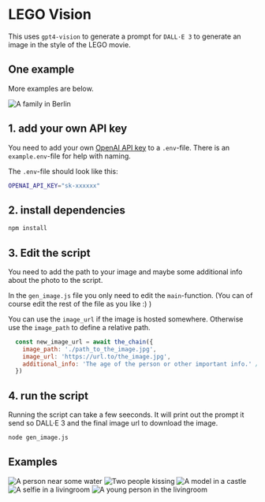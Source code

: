 # LEGO Vision

This uses `gpt4-vision` to generate a prompt for `DALL·E 3` to generate an image in the style of the LEGO movie.

## One example

More examples are below.

![A family in Berlin](./examples/img-IOhqrvJG2jmPswkUqUwqgSwA.png)

## 1. add your own API key

You need to add your own [OpenAI API key](https://beta.openai.com/docs/developer-quickstart/overview) to a `.env`-file. There is an `example.env`-file for help with naming.

The `.env`-file should look like this:

```bash
OPENAI_API_KEY="sk-xxxxxx"
```

## 2. install dependencies

```bash
npm install
```

## 3. Edit the script

You need to add the path to your image and maybe some additional info about the photo to the script.

In the `gen_image.js` file you only need to edit the `main`-function. (You can of course edit the rest of the file as you like :) )

You can use the `image_url` if the image is hosted somewhere. Otherwise use the `image_path` to define a relative path.

```javascript
  const new_image_url = await the_chain({
    image_path: './path_to_the_image.jpg',
    image_url: 'https://url.to/the_image.jpg',
    additional_info: 'The age of the person or other important info.' // leave empty if not needed
  })
```

## 4. run the script

Running the script can take a few seeconds. It will print out the prompt it send so DALL·E 3 and the final image url to download the image.

```bash
node gen_image.js
```

## Examples

![A person near some water](./examples/img-m2Ei3IRUQfB00sVOrNliLbuO.png)
![Two people kissing](./examples/img-bOFULxCB0cy8kN6P25Pd53TA.png)
![A model in a castle](./examples/img-lRR783kuw2idQzu5NZCkOgKy.png)
![A selfie in a livingroom](./examples/img-Nj5sqvh0uWzgNeL7QUdEJsDE.png)
![A young person in the livingroom](./examples/img-WKItt7AMURHG8PZannjWrB6X.png)
